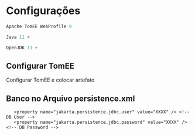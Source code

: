 # Configurações

```python
Apache TomEE WebProfile 9

Java 11 +

OpenJDK 11 +

```

## Configurar TomEE

Configurar TomEE e colocar artefato

## Banco no Arquivo persistence.xml

       <property name="jakarta.persistence.jdbc.user" value="XXXX" /> <!-- DB User -->
       <property name="jakarta.persistence.jdbc.password" value="XXXX" /> <!-- DB Password -->

